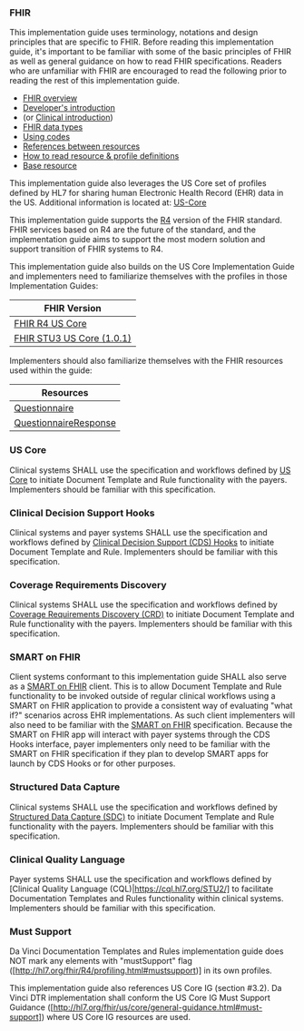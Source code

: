 ### FHIR
This implementation guide uses terminology, notations and design principles that are
specific to FHIR. Before reading this implementation guide, it's important to be familiar with some of the basic principles of FHIR as well
as general guidance on how to read FHIR specifications. Readers who are unfamiliar with FHIR are encouraged to read the following
prior to reading the rest of this implementation guide.

* [FHIR overview]({{site.data.fhir.path}}overview.html)
* [Developer's introduction]({{site.data.fhir.path}}overview-dev.html)
* (or [Clinical introduction]({{site.data.fhir.path}}overview-clinical.html))
* [FHIR data types]({{site.data.fhir.path}}datatypes.html)
* [Using codes]({{site.data.fhir.path}}terminologies.html)
* [References between resources]({{site.data.fhir.path}}references.html)
* [How to read resource & profile definitions]({{site.data.fhir.path}}formats.html)
* [Base resource]({{site.data.fhir.path}}resource.html)

This implementation guide also leverages the US Core set of profiles defined by HL7 for sharing human Electronic Health Record (EHR) data in the US.  Additional information is located at: [US-Core](http://hl7.org/fhir/us/core/2019Jan/)

This implementation guide supports the [R4](http://hl7.org/fhir/R4/index.html) version of the FHIR standard. FHIR services based on R4 are the future of the standard, and the implementation guide aims to support the most modern solution and support transition of FHIR systems to R4.

This implementation guide also builds on the US Core Implementation Guide and implementers need to familiarize themselves with the profiles in those Implementation Guides:

| FHIR Version |
| ------------ |
| [FHIR R4 US Core](http://hl7.org/fhir/us/core/2019Jan/) |
| [FHIR STU3 US Core (1.0.1)](http://hl7.org/fhir/us/core/1.0.1) |

Implementers should also familiarize themselves with the FHIR resources used within the guide:

| Resources |
| ------------ |
| [Questionnaire](http://hl7.org/fhir/R4/questionnaire.html) |
| [QuestionnaireResponse](http://hl7.org/fhir/R4/questionnaireresponse.html) |

### US Core
Clinical systems SHALL use the specification and workflows defined by [US Core](http://www.hl7.org/fhir/us/core/) to initiate Document Template and Rule functionality with the payers. Implementers should be familiar with this specification.

### Clinical Decision Support Hooks
 Clinical systems and payer systems SHALL use the specification and workflows defined by [Clinical Decision Support (CDS) Hooks](https://cds-hooks.hl7.org) to initiate Document Template and Rule. Implementers should be familiar with this specification.

### Coverage Requirements Discovery
Clinical systems SHALL use the specification and workflows defined by [Coverage Requirements Discovery (CRD)](http://hl7.org/fhir/us/davinci-crd/2019May/) to initiate Document Template and Rule functionality with the payers. Implementers should be familiar with this specification.

### SMART on FHIR
Client systems conformant to this implementation guide SHALL also serve as a [SMART on FHIR](http://hl7.org/fhir/smart-app-launch) client. This is to allow Document Template and Rule functionality to be invoked outside of regular clinical workflows using a SMART on FHIR application to provide a consistent way of evaluating "what if?" scenarios across EHR implementations. As such client implementers will also need to be familiar with the [SMART on FHIR](http://hl7.org/fhir/smart-app-launch) specification.  Because the SMART on FHIR app will interact with payer systems through the CDS Hooks interface, payer implementers only need to be familiar with the SMART on FHIR specification if they plan to develop SMART apps for launch by CDS Hooks or for other purposes.

### Structured Data Capture
Clinical systems SHALL use the specification and workflows defined by [Structured Data Capture (SDC)](http://hl7.org/fhir/us/sdc/) to initiate Document Template and Rule functionality with the payers. Implementers should be familiar with this specification.

### Clinical Quality Language
Payer systems SHALL use the specification and workflows defined by [Clinical Quality Language (CQL)|https://cql.hl7.org/STU2/] to facilitate Documentation Templates and Rules functionality within clinical systems. Implementers should be familiar with this specification.

### Must Support
Da Vinci Documentation Templates and Rules implementation guide does NOT mark any elements with "mustSupport" flag ([http://hl7.org/fhir/R4/profiling.html#mustsupport)] in its own profiles.

This implementation guide also references US Core IG (section #3.2). Da Vinci DTR implementation shall conform the US Core IG Must Support Guidance ([http://hl7.org/fhir/us/core/general-guidance.html#must-support]) where US Core IG resources are used.
